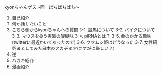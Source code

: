 kyonちゃんゲスト回　ぱちぱちぱち〜
1. 自己紹介
2. 何か話したいこと
3. こちら側からkyonちゃんへの質問
  3-1. 競馬について
  3-2. バイクについて
  3-3. マウスを扱う実験の醍醐味
  3-4. piRNAとは？
  3-5. 金のかかる趣味(twitterに最近かいてあったので)
  3-6. クマムシ姫はどうなった
  3-7. 女性研究者としてみた日本のアカデミア(さすがに厳しい？)
4. 逆
5. ハガキ紹介
6. 漫画紹介
